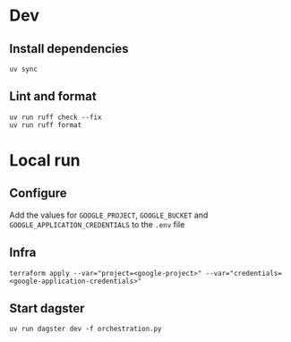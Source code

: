 # Dev

## Install dependencies
```
uv sync
```

## Lint and format
```
uv run ruff check --fix
uv run ruff format
```

# Local run

## Configure
Add the values for `GOOGLE_PROJECT`, `GOOGLE_BUCKET` and `GOOGLE_APPLICATION_CREDENTIALS` to the `.env` file

## Infra

```
terraform apply --var="project=<google-project>" --var="credentials=<google-application-credentials>"
```

## Start dagster

```
uv run dagster dev -f orchestration.py
```
